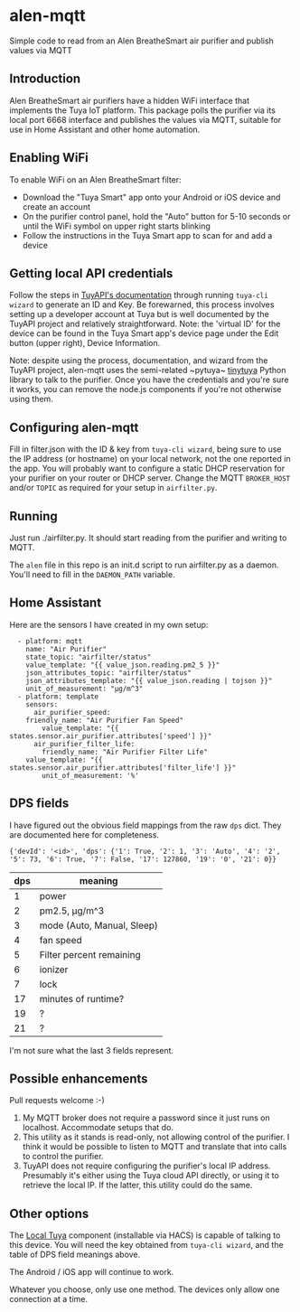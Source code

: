 # alen-mqtt
Simple code to read from an Alen BreatheSmart air purifier and publish values via MQTT

## Introduction
Alen BreatheSmart air purifiers have a hidden WiFi interface that implements the Tuya IoT platform. This package polls the purifier via its local port 6668 interface and publishes the values via MQTT, suitable for use in Home Assistant and other home automation.

## Enabling WiFi
To enable WiFi on an Alen BreatheSmart filter:
* Download the "Tuya Smart" app onto your Android or iOS device and create an account
* On the purifier control panel, hold the "Auto" button for 5-10 seconds or until the WiFi symbol on upper right starts blinking
* Follow the instructions in the Tuya Smart app to scan for and add a device

## Getting local API credentials
Follow the steps in [TuyAPI's documentation](https://github.com/codetheweb/tuyapi/blob/master/docs/SETUP.md) through running `tuya-cli wizard` to generate an ID and Key. Be forewarned, this process involves setting up a developer account at Tuya but is well documented by the TuyAPI project and relatively straightforward. Note: the 'virtual ID' for the device can be found in the Tuya Smart app's device page under the Edit button (upper right), Device Information.

Note: despite using the process, documentation, and wizard from the TuyAPI project, alen-mqtt uses the semi-related ~pytuya~ [tinytuya](https://github.com/jasonacox/tinytuya) Python library to talk to the purifier. Once you have the credentials and you're sure it works, you can remove the node.js components if you're not otherwise using them.

## Configuring alen-mqtt
Fill in filter.json with the ID & key from `tuya-cli wizard`, being sure to use the IP address (or hostname) on your local network, not the one reported in the app. You will probably want to configure a static DHCP reservation for your purifier on your router or DHCP server. Change the MQTT `BROKER_HOST` and/or `TOPIC` as required for your setup in `airfilter.py`.

## Running
Just run ./airfilter.py. It should start reading from the purifier and writing to MQTT.

The `alen` file in this repo is an init.d script to run airfilter.py as a daemon. You'll need to fill in the `DAEMON_PATH` variable.

## Home Assistant
Here are the sensors I have created in my own setup:
```
  - platform: mqtt
    name: "Air Purifier"
    state_topic: "airfilter/status"
    value_template: "{{ value_json.reading.pm2_5 }}"
    json_attributes_topic: "airfilter/status"
    json_attributes_template: "{{ value_json.reading | tojson }}"
    unit_of_measurement: "μg/m^3"
  - platform: template
    sensors:
      air_purifier_speed:
	friendly_name: "Air Purifier Fan Speed"
        value_template: "{{ states.sensor.air_purifier.attributes['speed'] }}"
      air_purifier_filter_life:
        friendly_name: "Air Purifier Filter Life"
	value_template: "{{ states.sensor.air_purifier.attributes['filter_life'] }}"
        unit_of_measurement: '%'
```

## DPS fields
I have figured out the obvious field mappings from the raw `dps` dict. They are documented here for completeness.

`{'devId': '<id>', 'dps': {'1': True, '2': 1, '3': 'Auto', '4': '2', '5': 73, '6': True, '7': False, '17': 127860, '19': '0', '21': 0}}`

|dps| meaning|
|---| -------|
|1  |  power         |
|2  |  pm2.5, μg/m^3 |
|3  |  mode (Auto, Manual, Sleep) |
|4  |  fan speed     |
|5  |  Filter percent remaining |
|6  |  ionizer       |
|7  |  lock          |
|17 |  minutes of runtime? |
|19 | ? |
|21 | ? |

I'm not sure what the last 3 fields represent.

## Possible enhancements
Pull requests welcome :-)

1. My MQTT broker does not require a password since it just runs on localhost. Accommodate setups that do.
1. This utility as it stands is read-only, not allowing control of the purifier. I think it would be possible to listen to MQTT and translate that into calls to control the purifier.
1. TuyAPI does not require configuring the purifier's local IP address. Presumably it's either using the Tuya cloud API directly, or using it to retrieve the local IP. If the latter, this utility could do the same.

## Other options
The [Local Tuya](https://github.com/rospogrigio/localtuya) component (installable via HACS) is capable of talking to this device. You will need the key obtained from `tuya-cli wizard`, and the table of DPS field meanings above.

The Android / iOS app will continue to work.

Whatever you choose, only use one method. The devices only allow one connection at a time.
